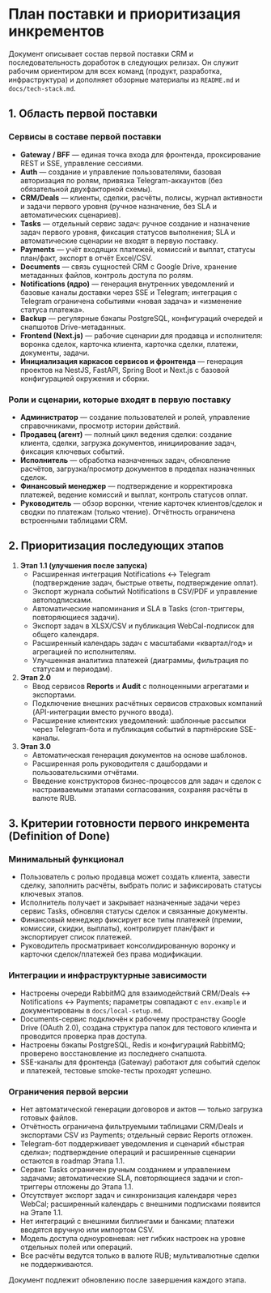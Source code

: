 # План поставки и приоритизация инкрементов

Документ описывает состав первой поставки CRM и последовательность доработок в следующих релизах. Он служит рабочим ориентиром для всех команд (продукт, разработка, инфраструктура) и дополняет обзорные материалы из `README.md` и `docs/tech-stack.md`.

## 1. Область первой поставки

### Сервисы в составе первой поставки
- **Gateway / BFF** — единая точка входа для фронтенда, проксирование REST и SSE, управление сессиями.
- **Auth** — создание и управление пользователями, базовая авторизация по ролям, привязка Telegram-аккаунтов (без обязательной двухфакторной схемы).
- **CRM/Deals** — клиенты, сделки, расчёты, полисы, журнал активности и задачи первого уровня (ручное назначение, без SLA и автоматических сценариев).
- **Tasks** — отдельный сервис задач: ручное создание и назначение задач первого уровня, фиксация статусов выполнения; SLA и автоматические сценарии не входят в первую поставку.
- **Payments** — учёт входящих платежей, комиссий и выплат, статусы план/факт, экспорт в отчёт Excel/CSV.
- **Documents** — связь сущностей CRM с Google Drive, хранение метаданных файлов, контроль доступа по ролям.
- **Notifications (ядро)** — генерация внутренних уведомлений и базовые каналы доставки через SSE и Telegram; интеграция с Telegram ограничена событиями «новая задача» и «изменение статуса платежа».
- **Backup** — регулярные бэкапы PostgreSQL, конфигураций очередей и снапшотов Drive-метаданных.
- **Frontend (Next.js)** — рабочие сценарии для продавца и исполнителя: воронка сделок, карточка клиента, карточка сделки, платежи, документы, задачи.
- **Инициализация каркасов сервисов и фронтенда** — генерация проектов на NestJS, FastAPI, Spring Boot и Next.js с базовой конфигурацией окружения и сборки.

### Роли и сценарии, которые входят в первую поставку
- **Администратор** — создание пользователей и ролей, управление справочниками, просмотр истории действий.
- **Продавец (агент)** — полный цикл ведения сделки: создание клиента, сделки, загрузка документов, инициирование задач, фиксация ключевых событий.
- **Исполнитель** — обработка назначенных задач, обновление расчётов, загрузка/просмотр документов в пределах назначенных сделок.
- **Финансовый менеджер** — подтверждение и корректировка платежей, ведение комиссий и выплат, контроль статусов оплат.
- **Руководитель** — обзор воронки, чтение карточек клиентов/сделок и сводки по платежам (только чтение). Отчётность ограничена встроенными таблицами CRM.

## 2. Приоритизация последующих этапов
1. **Этап 1.1 (улучшения после запуска)**
   - Расширенная интеграция Notifications ↔ Telegram (подтверждение задач, быстрые ответы, подтверждение оплат).
   - Экспорт журнала событий Notifications в CSV/PDF и управление автоподписками.
   - Автоматические напоминания и SLA в Tasks (cron-триггеры, повторяющиеся задачи).
   - Экспорт задач в XLSX/CSV и публикация WebCal-подписок для общего календаря.
   - Расширенный календарь задач с масштабами «квартал/год» и агрегацией по исполнителям.
   - Улучшенная аналитика платежей (диаграммы, фильтрация по статусам и периодам).
2. **Этап 2.0**
   - Ввод сервисов **Reports** и **Audit** с полноценными агрегатами и экспортами.
   - Подключение внешних расчётных сервисов страховых компаний (API-интеграции вместо ручного ввода).
   - Расширение клиентских уведомлений: шаблонные рассылки через Telegram-бота и публикация событий в партнёрские SSE-каналы.
3. **Этап 3.0**
   - Автоматическая генерация документов на основе шаблонов.
   - Расширенная роль руководителя с дашбордами и пользовательскими отчётами.
   - Введение конструкторов бизнес-процессов для задач и сделок с настраиваемыми этапами согласования, сохраняя расчёты в валюте RUB.

## 3. Критерии готовности первого инкремента (Definition of Done)

### Минимальный функционал
- Пользователь с ролью продавца может создать клиента, завести сделку, заполнить расчёты, выбрать полис и зафиксировать статусы ключевых этапов.
- Исполнитель получает и закрывает назначенные задачи через сервис Tasks, обновляя статусы сделок и связанные документы.
- Финансовый менеджер фиксирует все типы платежей (премии, комиссии, скидки, выплаты), контролирует план/факт и экспортирует список платежей.
- Руководитель просматривает консолидированную воронку и карточки сделок/платежей без права модификации.

### Интеграции и инфраструктурные зависимости
- Настроены очереди RabbitMQ для взаимодействий CRM/Deals ↔ Notifications ↔ Payments; параметры совпадают с `env.example` и документированы в `docs/local-setup.md`.
- Documents-сервис подключён к рабочему пространству Google Drive (OAuth 2.0), создана структура папок для тестового клиента и проводится проверка прав доступа.
- Настроены бэкапы PostgreSQL, Redis и конфигураций RabbitMQ; проверено восстановление из последнего снапшота.
- SSE-каналы для фронтенда (Gateway) работают для событий сделок и платежей, тестовые smoke-тесты проходят успешно.

### Ограничения первой версии
- Нет автоматической генерации договоров и актов — только загрузка готовых файлов.
- Отчётность ограничена фильтруемыми таблицами CRM/Deals и экспортами CSV из Payments; отдельный сервис Reports отложен.
- Telegram-бот поддерживает уведомления и сценарий «быстрая сделка»; подтверждение операций и расширенные сценарии остаются в roadmap Этапа 1.1.
- Сервис Tasks ограничен ручным созданием и управлением задачами; автоматические SLA, повторяющиеся задачи и cron-триггеры отложены до Этапа 1.1.
- Отсутствует экспорт задач и синхронизация календаря через WebCal; расширенный календарь с внешними подписками появится на Этапе 1.1.
- Нет интеграций с внешними биллингами и банками; платежи вводятся вручную или импортом CSV.
- Модель доступа одноуровневая: нет гибких настроек на уровне отдельных полей или операций.
- Все расчёты ведутся только в валюте RUB; мультивалютные сделки не поддерживаются.

Документ подлежит обновлению после завершения каждого этапа.
